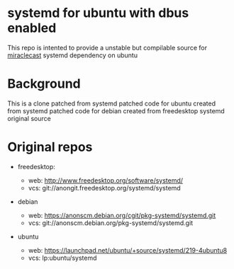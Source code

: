 # systemd for ubuntu with dbus enabled

This repo is intented to provide a unstable but compilable source for [miraclecast](https://github.com/albfan/miraclecast) systemd dependency on ubuntu

# Background

This is a clone patched from systemd patched code for ubuntu created from systemd patched code for debian created from freedesktop systemd original source

# Original repos

- freedesktop: 

  - web: http://www.freedesktop.org/software/systemd/
  - vcs: git://anongit.freedesktop.org/systemd/systemd

- debian

  - web: https://anonscm.debian.org/cgit/pkg-systemd/systemd.git
  - vcs: git://anonscm.debian.org/pkg-systemd/systemd.git

- ubuntu
  - web: https://launchpad.net/ubuntu/+source/systemd/219-4ubuntu8
  - vcs: lp:ubuntu/systemd
